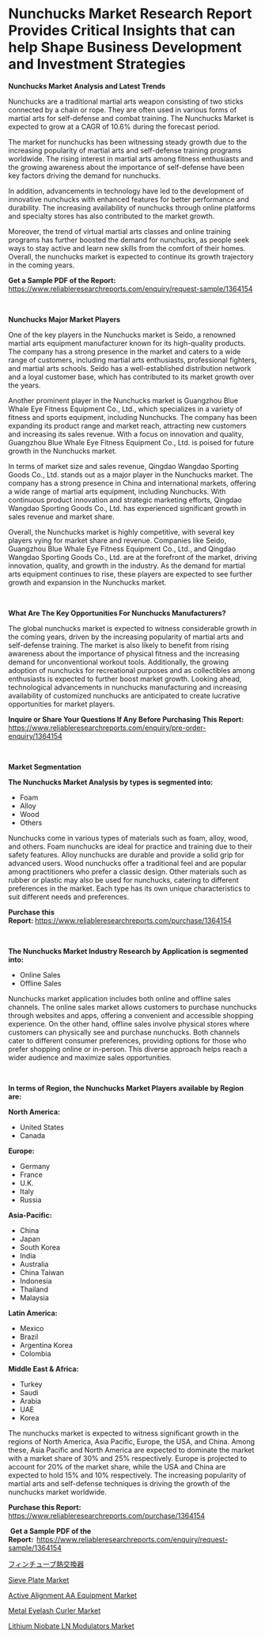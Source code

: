 <p><h1>Nunchucks Market Research Report Provides Critical Insights that can help Shape Business Development and Investment Strategies</h1></p><p><strong>Nunchucks Market Analysis and Latest Trends</strong></p>
<p><p>Nunchucks are a traditional martial arts weapon consisting of two sticks connected by a chain or rope. They are often used in various forms of martial arts for self-defense and combat training. The Nunchucks Market is expected to grow at a CAGR of 10.6% during the forecast period.</p><p>The market for nunchucks has been witnessing steady growth due to the increasing popularity of martial arts and self-defense training programs worldwide. The rising interest in martial arts among fitness enthusiasts and the growing awareness about the importance of self-defense have been key factors driving the demand for nunchucks.</p><p>In addition, advancements in technology have led to the development of innovative nunchucks with enhanced features for better performance and durability. The increasing availability of nunchucks through online platforms and specialty stores has also contributed to the market growth.</p><p>Moreover, the trend of virtual martial arts classes and online training programs has further boosted the demand for nunchucks, as people seek ways to stay active and learn new skills from the comfort of their homes. Overall, the nunchucks market is expected to continue its growth trajectory in the coming years.</p></p>
<p><strong>Get a Sample PDF of the Report:&nbsp;</strong> <a href="https://www.reliableresearchreports.com/enquiry/request-sample/1364154">https://www.reliableresearchreports.com/enquiry/request-sample/1364154</a></p>
<p>&nbsp;</p>
<p><strong>Nunchucks Major Market Players</strong></p>
<p><p>One of the key players in the Nunchucks market is Seido, a renowned martial arts equipment manufacturer known for its high-quality products. The company has a strong presence in the market and caters to a wide range of customers, including martial arts enthusiasts, professional fighters, and martial arts schools. Seido has a well-established distribution network and a loyal customer base, which has contributed to its market growth over the years.</p><p>Another prominent player in the Nunchucks market is Guangzhou Blue Whale Eye Fitness Equipment Co., Ltd., which specializes in a variety of fitness and sports equipment, including Nunchucks. The company has been expanding its product range and market reach, attracting new customers and increasing its sales revenue. With a focus on innovation and quality, Guangzhou Blue Whale Eye Fitness Equipment Co., Ltd. is poised for future growth in the Nunchucks market.</p><p>In terms of market size and sales revenue, Qingdao Wangdao Sporting Goods Co., Ltd. stands out as a major player in the Nunchucks market. The company has a strong presence in China and international markets, offering a wide range of martial arts equipment, including Nunchucks. With continuous product innovation and strategic marketing efforts, Qingdao Wangdao Sporting Goods Co., Ltd. has experienced significant growth in sales revenue and market share.</p><p>Overall, the Nunchucks market is highly competitive, with several key players vying for market share and revenue. Companies like Seido, Guangzhou Blue Whale Eye Fitness Equipment Co., Ltd., and Qingdao Wangdao Sporting Goods Co., Ltd. are at the forefront of the market, driving innovation, quality, and growth in the industry. As the demand for martial arts equipment continues to rise, these players are expected to see further growth and expansion in the Nunchucks market.</p></p>
<p>&nbsp;</p>
<p><strong>What Are The Key Opportunities For Nunchucks Manufacturers?</strong></p>
<p><p>The global nunchucks market is expected to witness considerable growth in the coming years, driven by the increasing popularity of martial arts and self-defense training. The market is also likely to benefit from rising awareness about the importance of physical fitness and the increasing demand for unconventional workout tools. Additionally, the growing adoption of nunchucks for recreational purposes and as collectibles among enthusiasts is expected to further boost market growth. Looking ahead, technological advancements in nunchucks manufacturing and increasing availability of customized nunchucks are anticipated to create lucrative opportunities for market players.</p></p>
<p><strong>Inquire or Share Your Questions If Any Before Purchasing This Report:</strong> <a href="https://www.reliableresearchreports.com/enquiry/pre-order-enquiry/1364154">https://www.reliableresearchreports.com/enquiry/pre-order-enquiry/1364154</a></p>
<p>&nbsp;</p>
<p><strong>Market Segmentation</strong></p>
<p><strong>The Nunchucks Market Analysis by types is segmented into:</strong></p>
<p><ul><li>Foam</li><li>Alloy</li><li>Wood</li><li>Others</li></ul></p>
<p><p>Nunchucks come in various types of materials such as foam, alloy, wood, and others. Foam nunchucks are ideal for practice and training due to their safety features. Alloy nunchucks are durable and provide a solid grip for advanced users. Wood nunchucks offer a traditional feel and are popular among practitioners who prefer a classic design. Other materials such as rubber or plastic may also be used for nunchucks, catering to different preferences in the market. Each type has its own unique characteristics to suit different needs and preferences.</p></p>
<p><strong>Purchase this Report:&nbsp;</strong><a href="https://www.reliableresearchreports.com/purchase/1364154">https://www.reliableresearchreports.com/purchase/1364154</a></p>
<p>&nbsp;</p>
<p><strong>The Nunchucks Market Industry Research by Application is segmented into:</strong></p>
<p><ul><li>Online Sales</li><li>Offline Sales</li></ul></p>
<p><p>Nunchucks market application includes both online and offline sales channels. The online sales market allows customers to purchase nunchucks through websites and apps, offering a convenient and accessible shopping experience. On the other hand, offline sales involve physical stores where customers can physically see and purchase nunchucks. Both channels cater to different consumer preferences, providing options for those who prefer shopping online or in-person. This diverse approach helps reach a wider audience and maximize sales opportunities.</p></p>
<p>&nbsp;</p>
<p><strong>In terms of Region, the Nunchucks Market Players available by Region are:</strong></p>
<p>
    <p> <strong> North America: </strong>
        <ul>
            <li>United States</li>
            <li>Canada</li>
        </ul>
        </p> 
    <p> <strong> Europe: </strong>
        <ul>
            <li>Germany</li>
            <li>France</li>
            <li>U.K.</li>
            <li>Italy</li>
            <li>Russia</li>
        </ul>
        </p> 
    <p> <strong> Asia-Pacific: </strong>
        <ul>
            <li>China</li>
            <li>Japan</li>
            <li>South Korea</li>
            <li>India</li>
            <li>Australia</li>
            <li>China Taiwan</li>
            <li>Indonesia</li>
            <li>Thailand</li>
            <li>Malaysia</li>
        </ul>
        </p> 
    <p> <strong> Latin America: </strong>
        <ul>
            <li>Mexico</li>
            <li>Brazil</li>
            <li>Argentina Korea</li>
            <li>Colombia</li>
        </ul>
        </p> 
    <p> <strong> Middle East & Africa: </strong>
        <ul>
            <li>Turkey</li>
            <li>Saudi</li>
            <li>Arabia</li>
            <li>UAE</li>
            <li>Korea</li>
        </ul>
    </p>
    </p>
<p><p>The nunchucks market is expected to witness significant growth in the regions of North America, Asia Pacific, Europe, the USA, and China. Among these, Asia Pacific and North America are expected to dominate the market with a market share of 30% and 25% respectively. Europe is projected to account for 20% of the market share, while the USA and China are expected to hold 15% and 10% respectively. The increasing popularity of martial arts and self-defense techniques is driving the growth of the nunchucks market worldwide.</p></p>
<p><strong>Purchase this Report: </strong><a href="https://www.reliableresearchreports.com/purchase/1364154">https://www.reliableresearchreports.com/purchase/1364154</a></p>
<p>&nbsp;<strong>Get a Sample PDF of the Report:&nbsp;&nbsp;</strong><a href="https://www.reliableresearchreports.com/enquiry/request-sample/1364154">https://www.reliableresearchreports.com/enquiry/request-sample/1364154</a></p>
<p><strong></strong></p>
<p><p><a href="https://github.com/ycmtqqhvk3273/Market-Research-Report-List-1/blob/main/44691194668.md">フィンチューブ熱交換器</a></p><p><a href="https://github.com/myacatherineblakecaczo9vcsw/Market-Research-Report-List-1/blob/main/sieve-plate-market.md">Sieve Plate Market</a></p><p><a href="https://issuu.com/reportprime-2/docs/active-alignment-aa-equipment-market-size-2030.ppt">Active Alignment AA Equipment Market</a></p><p><a href="https://github.com/okotobwrhuteie/Market-Research-Report-List-1/blob/main/metal-eyelash-curler-market.md">Metal Eyelash Curler Market</a></p><p><a href="https://issuu.com/reportprime-2/docs/lithium-niobate-ln-modulators-market-size-2030.ppt">Lithium Niobate LN Modulators Market</a></p></p>